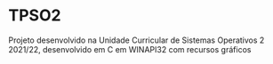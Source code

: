 # TPSO2


Projeto desenvolvido na Unidade Curricular de Sistemas Operativos 2 2021/22, desenvolvido em C em WINAPI32 com recursos gráficos
